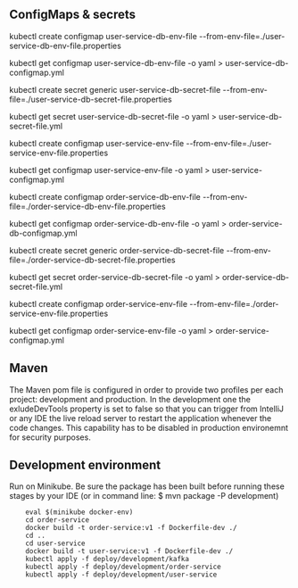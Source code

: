 

## ConfigMaps \& secrets

kubectl create configmap user-service-db-env-file --from-env-file=./user-service-db-env-file.properties

kubectl get configmap user-service-db-env-file -o yaml > user-service-db-configmap.yml

kubectl create secret generic user-service-db-secret-file --from-env-file=./user-service-db-secret-file.properties

kubectl get secret user-service-db-secret-file -o yaml > user-service-db-secret-file.yml

kubectl create configmap user-service-env-file --from-env-file=./user-service-env-file.properties

kubectl get configmap user-service-env-file -o yaml > user-service-configmap.yml

kubectl create configmap order-service-db-env-file --from-env-file=./order-service-db-env-file.properties

kubectl get configmap order-service-db-env-file -o yaml > order-service-db-configmap.yml

kubectl create secret generic order-service-db-secret-file --from-env-file=./order-service-db-secret-file.properties

kubectl get secret order-service-db-secret-file -o yaml > order-service-db-secret-file.yml

kubectl create configmap order-service-env-file --from-env-file=./order-service-env-file.properties

kubectl get configmap order-service-env-file -o yaml > order-service-configmap.yml

## Maven

The Maven pom file is configured in order to provide two profiles per each project: development and production. In the development one the exludeDevTools property is set to false so that you can trigger from IntelliJ or any IDE the live reload server to restart the application whenever the code changes.
This capability has to be disabled in production environemnt for security purposes.

## Development environment

Run on Minikube.
Be sure the package has been built before running these stages by your IDE (or in command line: $ mvn package -P development)
```
    eval $(minikube docker-env)
    cd order-service
    docker build -t order-service:v1 -f Dockerfile-dev ./
    cd ..
    cd user-service
    docker build -t user-service:v1 -f Dockerfile-dev ./
    kubectl apply -f deploy/development/kafka
    kubectl apply -f deploy/development/order-service
    kubectl apply -f deploy/development/user-service
```


